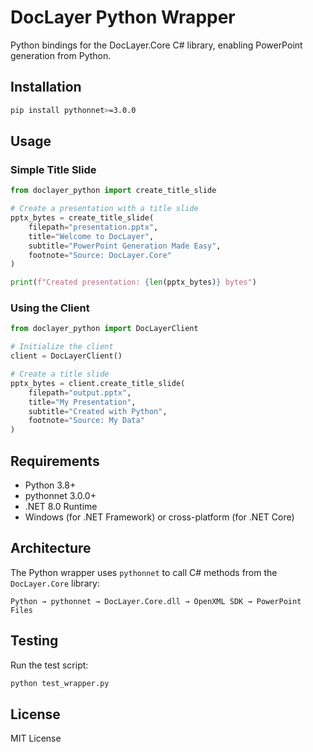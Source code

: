 # DocLayer Python Wrapper

Python bindings for the DocLayer.Core C# library, enabling PowerPoint generation from Python.

## Installation

```bash
pip install pythonnet>=3.0.0
```

## Usage

### Simple Title Slide

```python
from doclayer_python import create_title_slide

# Create a presentation with a title slide
pptx_bytes = create_title_slide(
    filepath="presentation.pptx",
    title="Welcome to DocLayer",
    subtitle="PowerPoint Generation Made Easy",
    footnote="Source: DocLayer.Core"
)

print(f"Created presentation: {len(pptx_bytes)} bytes")
```

### Using the Client

```python
from doclayer_python import DocLayerClient

# Initialize the client
client = DocLayerClient()

# Create a title slide
pptx_bytes = client.create_title_slide(
    filepath="output.pptx",
    title="My Presentation",
    subtitle="Created with Python",
    footnote="Source: My Data"
)
```

## Requirements

- Python 3.8+
- pythonnet 3.0.0+
- .NET 8.0 Runtime
- Windows (for .NET Framework) or cross-platform (for .NET Core)

## Architecture

The Python wrapper uses `pythonnet` to call C# methods from the `DocLayer.Core` library:

```
Python → pythonnet → DocLayer.Core.dll → OpenXML SDK → PowerPoint Files
```

## Testing

Run the test script:

```bash
python test_wrapper.py
```

## License

MIT License
